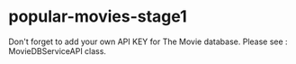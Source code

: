 # popular-movies-stage1

Don't forget to add your own API KEY for The Movie database.
Please see : MovieDBServiceAPI class.
